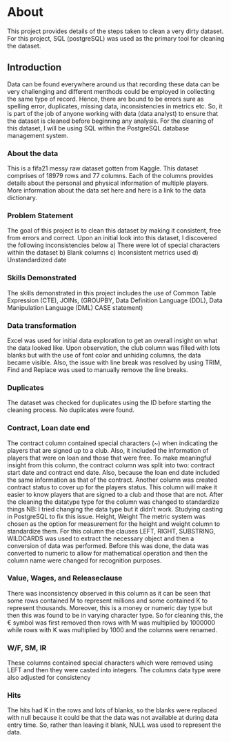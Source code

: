 # About
This project provides details of the steps taken to clean a very dirty dataset. For this project, SQL (postgreSQL) was used as the primary tool for cleaning the dataset.

## Introduction
Data can be found everywhere around us that recording these data can be very challenging and different menthods could be employed in collecting the same type of record. Hence, there are bound to be errors sure as spelling error, duplicates, missing data, inconsistencies in metrics etc. So, it is part of the job of anyone working with data (data analyst) to ensure that the dataset is cleaned before beginning any analysis. For the cleaning of this dataset, I will be using SQL within the PostgreSQL database management system.

### About the data
This is a fifa21 messy raw dataset gotten from Kaggle. This dataset comprises of 18979 rows and 77 columns. Each of the columns provides details about the personal and physical information of multiple players. More information about the data set here and here is a link to the data dictionary.

### Problem Statement
The goal of this project is to clean this dataset by making it consistent, free from errors and correct. Upon an initial look into this dataset, I discovered the following inconsistencies below
a)	There were lot of special characters within the dataset
b)	Blank columns
c)	Inconsistent metrics used
d)	Unstandardized date

### Skills Demonstrated
The skills demonstrated in this project includes the use of Common Table Expression (CTE), JOINs, (GROUPBY, Data Definition Language (DDL), Data Manipulation Language (DML) CASE statement)

### Data transformation
Excel was used for initial data exploration to get an overall insight on what the data looked like. Upon observation, the club column was filled with lots blanks but with the use of font color and unhiding columns, the data became visible. Also, the issue with line break was resolved by using TRIM, Find and Replace was used to manually remove the line breaks.

### Duplicates
The dataset was checked for duplicates using the ID before starting the cleaning process. No duplicates were found.

### Contract, Loan date end 
The contract column contained special characters (~) when indicating the players that are signed up to a club. Also, it included the information of players that were on loan and those that were free. To make meaningful insight from this column, the contract column was split into two: contract start date and contract end date. Also, because the loan end date included the same information as that of the contract. Another column was created contract status to cover up for the players status. This column will make it easier to know players that are signed to a club and those that are not. After the cleaning the datatype type for the column was changed to standardize things
NB: I tried changing the data type but it didn’t work. Studying casting in PostgreSQL to fix this issue.
Height, Weight
The metric system was chosen as the option for measurement for the height and weight column to standardize them. For this column the clauses LEFT, RIGHT, SUBSTRING, WILDCARDS was used to extract the necessary object and then a conversion of data was performed. Before this was done, the data was converted to numeric to allow for mathematical operation and then the column name were changed for recognition purposes.

### Value, Wages, and Releaseclause
There was inconsistency observed in this column as it can be seen that some rows contained M to represent millions and some contained K to represent thousands. Moreover, this is a money or numeric day type but then this was found to be in varying character type. So for cleaning this, the € symbol was first removed then rows with M was multiplied by 1000000 while rows with K was multiplied by 1000 and the columns were renamed.

### W/F, SM, IR
These columns contained special characters which were removed using LEFT and then they were casted into integers. The columns data type were also adjusted for consistency

### Hits
The hits had K in the rows and lots of blanks, so the blanks were replaced with null because it could be that the data was not available at during data entry time. So, rather than leaving it blank, NULL was used to represent the data.

